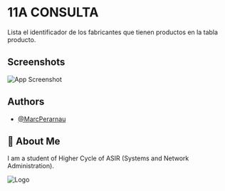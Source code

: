 # 11A CONSULTA
Lista el identificador de los fabricantes que tienen productos en la tabla producto.


## Screenshots

![App Screenshot](https://github.com/MarcPerarnau/MYSQL/assets/151735878/2b8e6c99-735c-4455-94ca-f7e9f4d89ad4)



## Authors

- [@MarcPerarnau](https://github.com/MarcPerarnau)


## 🚀 About Me
I am a student of Higher Cycle of ASIR (Systems and Network Administration).


![Logo](https://github.com/MarcPerarnau/MV/assets/151735878/dbd36d50-971f-4147-8b66-0c489954895e)
